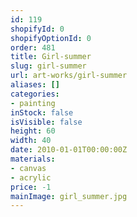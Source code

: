 ```yaml
---
id: 119
shopifyId: 0
shopifyOptionId: 0
order: 481
title: Girl-summer
slug: girl-summer
url: art-works/girl-summer
aliases: []
categories:
- painting
inStock: false
isVisible: false
height: 60
width: 40
date: 2010-01-01T00:00:00Z
materials:
- canvas
- acrylic
price: -1
mainImage: girl_summer.jpg
---
```

